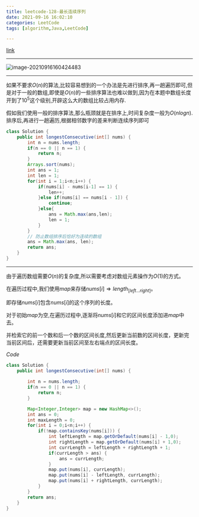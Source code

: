 ```yaml
---
title: leetcode-128-最长连续序列
date: 2021-09-16 16:02:10
categories: LeetCode
tags: [algorithm,Java,LeetCode]

---
```


[link](https://leetcode-cn.com/problems/longest-consecutive-sequence/)

<hr/>

![image-20210916160424483](C:/Users/86159_0rm4bdi.LAPTOP-6H5LCDIN/AppData/Roaming/Typora/typora-user-images/image-20210916160424483.png)

<hr/>

如果不要求$O(n)$的算法,比较容易想到的一个办法是先进行排序,再一趟遍历即可,但是对于一般的数组,即使是$O(n)$的一些排序算法也难以做到,因为在本题中数组长度开到了$10^5$这个级别,开辟这么大的数组比较占用内存.

假如我们使用一般的排序算法,那么瓶颈就是在排序上,时间复杂度一般为$O(nlog{n})$.排序后,再进行一趟遍历,根据相邻数字的差来判断连续序列即可

```java
class Solution {
    public int longestConsecutive(int[] nums) {
        int n = nums.length;
        if(n == 0 || n == 1) {
            return n;
        }
        Arrays.sort(nums);
        int ans = 1;
        int len = 1;
        for(int i = 1;i<n;i++) {
            if(nums[i] - nums[i-1] == 1) {
                len++;
            }else if(nums[i] == nums[i - 1]) {
                continue;
            }else{
                ans = Math.max(ans,len);
                len = 1;
            }
        }
        // 防止数组排序后恰好为连续的数组
        ans = Math.max(ans, len);
        return ans;
    }
}
```

<hr/>

由于遍历数组需要$O(n)$的复杂度,所以需要考虑对数组元素操作为$O(1)$的方式。

在遍历过程中,我们使用$map$来存储$nums[i] \Rightarrow length_{[left...right]}$。

即存储$nums[i]$包含$nums[i]$的这个序列的长度。

对于初始$map$为空,在遍历过程中,逐渐将$nums[i]$和它的区间长度添加进$map$中去。

并检索它的前一个数和后一个数的区间长度,然后更新当前数的区间长度，更新完当前区间后，还需要更新当前区间至左右端点的区间长度。

$Code$

```java
class Solution {
    public int longestConsecutive(int[] nums) {
        
        int n = nums.length;
        if(n == 0 || n == 1) {
            return n;
        }

        Map<Integer,Integer> map = new HashMap<>();
        int ans = 0;
        int maxLength = 0;
        for(int i = 0;i<n;i++) {
            if(!map.containsKey(nums[i])) {
                int leftLength = map.getOrDefault(nums[i] - 1,0);
                int rightLength = map.getOrDefault(nums[i] + 1,0);
                int currLength = leftLength + rightLength + 1;
                if(currLength > ans) {
                    ans = currLength;
                }
                map.put(nums[i], currLength);
                map.put(nums[i] - leftLength, currLength);
                map.put(nums[i] + rightLength, currLength);
            }
        }
        return ans;
    }
}
```

